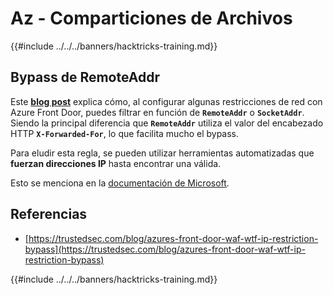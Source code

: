 # Az - Comparticiones de Archivos

{{#include ../../../banners/hacktricks-training.md}}

## Bypass de RemoteAddr

Este **[blog post](https://trustedsec.com/blog/azures-front-door-waf-wtf-ip-restriction-bypass)** explica cómo, al configurar algunas restricciones de red con Azure Front Door, puedes filtrar en función de **`RemoteAddr`** o **`SocketAddr`**. Siendo la principal diferencia que **`RemoteAddr`** utiliza el valor del encabezado HTTP **`X-Forwarded-For`**, lo que facilita mucho el bypass.

Para eludir esta regla, se pueden utilizar herramientas automatizadas que **fuerzan direcciones IP** hasta encontrar una válida.

Esto se menciona en la [documentación de Microsoft](https://learn.microsoft.com/en-us/azure/web-application-firewall/afds/waf-front-door-configure-ip-restriction).


## Referencias

- [https://trustedsec.com/blog/azures-front-door-waf-wtf-ip-restriction-bypass](https://trustedsec.com/blog/azures-front-door-waf-wtf-ip-restriction-bypass)

{{#include ../../../banners/hacktricks-training.md}}
